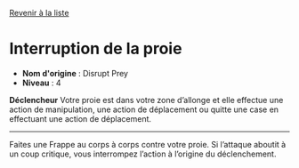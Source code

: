 [Revenir à la liste](list.md)

# Interruption de la proie

 * **Nom d'origine** : Disrupt Prey
 * **Niveau** : 4


<p><strong>Déclencheur</strong> Votre proie est dans votre zone d’allonge et elle effectue une action de manipulation, une action de déplacement ou quitte une case en effectuant une action de déplacement.</p>
<hr>
<p>Faites une Frappe au corps à corps contre votre proie. Si l’attaque aboutit à un coup critique, vous interrompez l’action à l’origine du déclenchement.</p>